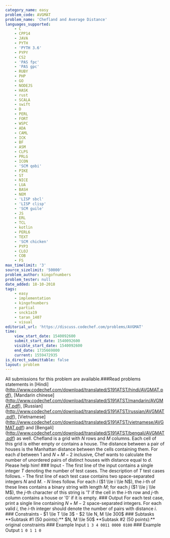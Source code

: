 ```yaml
---
category_name: easy
problem_code: AVGMAT
problem_name: 'Chefland and Average Distance'
languages_supported:
    - C
    - CPP14
    - JAVA
    - PYTH
    - 'PYTH 3.6'
    - PYPY
    - CS2
    - 'PAS fpc'
    - 'PAS gpc'
    - RUBY
    - PHP
    - GO
    - NODEJS
    - HASK
    - rust
    - SCALA
    - swift
    - D
    - PERL
    - FORT
    - WSPC
    - ADA
    - CAML
    - ICK
    - BF
    - ASM
    - CLPS
    - PRLG
    - ICON
    - 'SCM qobi'
    - PIKE
    - ST
    - NICE
    - LUA
    - BASH
    - NEM
    - 'LISP sbcl'
    - 'LISP clisp'
    - 'SCM guile'
    - JS
    - ERL
    - TCL
    - kotlin
    - PERL6
    - TEXT
    - 'SCM chicken'
    - PYP3
    - CLOJ
    - COB
    - FS
max_timelimit: '3'
source_sizelimit: '50000'
problem_author: kingofnumbers
problem_tester: null
date_added: 18-10-2018
tags:
    - easy
    - implementation
    - kingofnumbers
    - partial
    - snck1a19
    - taran_1407
    - visual
editorial_url: 'https://discuss.codechef.com/problems/AVGMAT'
time:
    view_start_date: 1540092600
    submit_start_date: 1540092600
    visible_start_date: 1540092600
    end_date: 1735669800
    current: 1559472935
is_direct_submittable: false
layout: problem
---
```

All submissions for this problem are available.\###Read problems statements in \[Hindi\](http://www.codechef.com/download/translated/S191ATST/hindi/AVGMAT.pdf), \[Mandarin chinese\](http://www.codechef.com/download/translated/S191ATST/mandarin/AVGMAT.pdf), \[Russian\](http://www.codechef.com/download/translated/S191ATST/russian/AVGMAT.pdf), \[Vietnamese\](http://www.codechef.com/download/translated/S191ATST/vietnamese/AVGMAT.pdf) and \[Bengali\](http://www.codechef.com/download/translated/S191ATST/bengali/AVGMAT.pdf) as well. Chefland is a grid with $N$ rows and $M$ columns. Each cell of this grid is either empty or contains a house. The distance between a pair of houses is the Manhattan distance between the cells containing them. For each $d$ between $1$ and $N+M-2$ inclusive, Chef wants to calculate the number of unordered pairs of distinct houses with distance equal to $d$. Please help him! ### Input - The first line of the input contains a single integer $T$ denoting the number of test cases. The description of $T$ test cases follows. - The first line of each test case contains two space-separated integers $N$ and $M$. - $N$ lines follow. For each $i$ ($1 \\le i \\le N$), the $i$-th of these lines contains a binary string with length $M$; for each $j$ ($1 \\le j \\le M$), the $j$-th character of this string is '1' if the cell in the $i$-th row and $j$-th column contains a house or '0' if it is empty. ### Output For each test case, print a single line containing $N+M-2$ space-separated integers. For each valid $i$, the $i$-th integer should denote the number of pairs with distance $i$. ### Constraints - $1 \\le T \\le 3$ - $2 \\le N, M \\le 300$ ### Subtasks \*\*Subtask #1 (50 points):\*\* $N, M \\le 50$ \*\*Subtask #2 (50 points):\*\* original constraints ### Example Input ``` 1 3 4 0011 0000 0100 ``` ### Example Output ``` 1 0 1 1 0 ```
